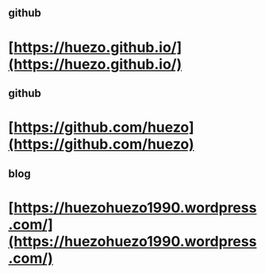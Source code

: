 ## github 

# [https://huezo.github.io/](https://huezo.github.io/)

## github  

# [https://github.com/huezo](https://github.com/huezo)


## blog

# [https://huezohuezo1990.wordpress.com/](https://huezohuezo1990.wordpress.com/)
